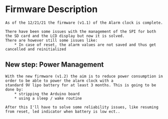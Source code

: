 # Firmware Description

    As of the 12/21/21 the firmware (v1.1) of the Alarm clock is complete.

    There have been some issues with the management of the SPI for both the SD card and the LCD display but now it is solved. 
    There are however still some issues like:
        * In case of reset, the alarm values are not saved and thus get cancelled and reinitialized

## New step: Power Management

    With the new firmware (v1.2) the aim is to reduce power consumption in order to be able to power the alarm clock with a 
    standard 9V lipo battery for at least 3 months. This is going to be done by:
        * stripping the Arduino board
        * using a sleep / wake routine

    After this I'll have to solve some reliability issues, like resuming from reset, led indicator when battery is low ect..

